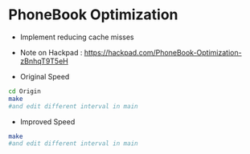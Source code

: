 # PhoneBook Optimization

* Implement reducing cache misses

* Note on Hackpad : https://hackpad.com/PhoneBook-Optimization-zBnhqT9T5eH

* Original Speed
```Bash
cd Origin
make
#and edit different interval in main
```

* Improved Speed
```Bash
make
#and edit different interval in main
```

